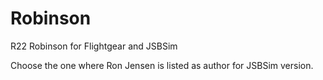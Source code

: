 # Robinson
R22 Robinson for Flightgear and JSBSim

Choose the one where Ron Jensen is listed as author for JSBSim version.